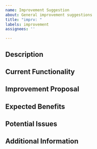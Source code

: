 ```yaml
---
name: Improvement Suggestion
about: General improvement suggestions
title: "imprv: "
labels: improvement
assignees: ''

---
```


## Description

<!-- Describe the improvement suggestion -->

## Current Functionality

<!-- Describe the current functionality or process -->

## Improvement Proposal

<!-- Describe the specific improvements and how they should be implemented -->

## Expected Benefits

<!-- Describe the expected benefits of this improvement -->

## Potential Issues

<!-- Describe any potential issues that may arise from this improvement -->

## Additional Information

<!-- Add any other relevant information or screenshots -->
